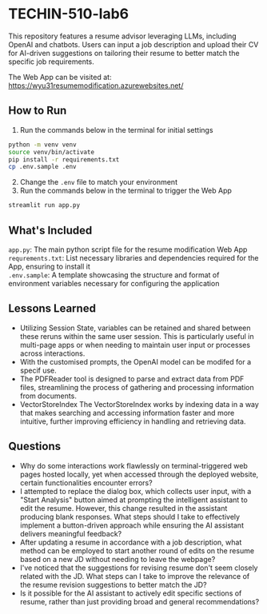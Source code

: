 # TECHIN-510-lab6
This repository features a resume advisor leveraging LLMs, including OpenAI and chatbots. Users can input a job description and upload their CV for AI-driven suggestions on tailoring their resume to better match the specific job requirements. 

The Web App can be visited at:
https://wyu31resumemodification.azurewebsites.net/

## How to Run
1. Run the commands below in the terminal for initial settings
```bash
python -m venv venv
source venv/bin/activate
pip install -r requirements.txt
cp .env.sample .env
```
2. Change the ```.env``` file to match your environment
3. Run the commands below in the terminal to trigger the Web App
```bash
streamlit run app.py
```

## What's Included
```app.py```: The main python script file for the resume modification Web App  
```requrements.txt```: List necessary libraries and dependencies required for the App, ensuring to install it  
```.env.sample```: A template showcasing the structure and format of environment variables necessary for configuring the application

## Lessons Learned
- Utilizing Session State, variables can be retained and shared between these reruns within the same user session. This is particularly useful in multi-page apps or when needing to maintain user input or processes across interactions.
- With the customised prompts, the OpenAI model can be modifed for a specif use.
- The PDFReader tool is designed to parse and extract data from PDF files, streamlining the process of gathering and processing information from documents.
- VectorStoreIndex The VectorStoreIndex works by indexing data in a way that makes searching and accessing information faster and more intuitive, further improving efficiency in handling and retrieving data.

## Questions
- Why do some interactions work flawlessly on terminal-triggered web pages hosted locally, yet when accessed through the deployed website, certain functionalities encounter errors?
-  I attempted to replace the dialog box, which collects user input, with a "Start Analysis" button aimed at prompting the intelligent assistant to edit the resume. However, this change resulted in the assistant producing blank responses. What steps should I take to effectively implement a button-driven approach while ensuring the AI assistant delivers meaningful feedback?
- After updating a resume in accordance with a job description, what method can be employed to start another round of edits on the resume based on a new JD without needing to leave the webpage?
- I've noticed that the suggestions for revising resume don't seem closely related with the JD. What steps can I take to improve the relevance of the resume revision suggestions to better match the JD?
- Is it possible for the AI assistant to actively edit specific sections of resume, rather than just providing broad and general recommendations?